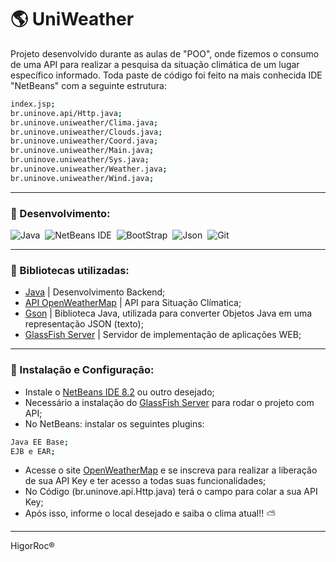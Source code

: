 # :earth_americas: UniWeather

Projeto desenvolvido durante as aulas de "POO", onde fizemos o consumo de uma API para realizar a pesquisa da situação climática de um lugar específico informado. Toda paste de código foi feito na mais conhecida IDE "NetBeans" com a seguinte estrutura: 
```sh
index.jsp;
br.uninove.api/Http.java;
br.uninove.uniweather/Clima.java;
br.uninove.uniweather/Clouds.java;
br.uninove.uniweather/Coord.java;
br.uninove.uniweather/Main.java;
br.uninove.uniweather/Sys.java;
br.uninove.uniweather/Weather.java;
br.uninove.uniweather/Wind.java;
```

---

### :link: Desenvolvimento: 
![Java](https://img.shields.io/badge/-Java-05122A?&logo=Java&logoColor=FFFFFF)&nbsp;
![NetBeans IDE](https://img.shields.io/badge/-NetBeans%20IDE-05122A?&logo=Apache%20NetBeans%20IDE&logoColor=FFFFFF)&nbsp; 
![BootStrap](https://img.shields.io/badge/-BootStrap-05122A?&logo=BootStrap&logoColor=FFFFFF)&nbsp;
![Json](https://img.shields.io/badge/-Json-05122A?&logo=Json&logoColor=FFFFFF)&nbsp;
![Git](https://img.shields.io/badge/-Git-05122A?&logo=git&logoColor=FFFFFF)&nbsp;

---

### :link: Bibliotecas utilizadas:
- [Java](https://www.java.com/pt-BR/) | Desenvolvimento Backend;
- [API OpenWeatherMap](https://openweathermap.org/) | API para Situação Clímatica;
- [Gson](https://github.com/google/gson) | Biblioteca Java, utilizada para converter Objetos Java em uma representação JSON (texto);
- [GlassFish Server](https://javaee.github.io/glassfish/download) | Servidor de implementação de aplicações WEB;

---

### :link: Instalação e Configuração:
- Instale o [NetBeans IDE 8.2](https://www.oracle.com/technetwork/java/javase/downloads/jdk-netbeans-jsp-3413139-esa.html) ou outro desejado;
- Necessário a instalação do [GlassFish Server](https://javaee.github.io/glassfish/download) para rodar o projeto com API;
- No NetBeans: instalar os seguintes plugins:
```sh
Java EE Base;
EJB e EAR;
```
- Acesse o site [OpenWeatherMap](https://openweathermap.org/) e se inscreva para realizar a liberação de sua API Key e ter acesso a todas suas funcionalidades;
- No Código (br.uninove.api.Http.java) terá o campo para colar a sua API Key;
- Após isso, informe o local desejado e saiba o clima atual!! :partly_sunny:

---

HigorRoc® 
